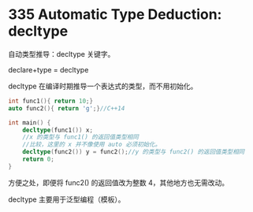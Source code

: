 # 335 Automatic Type Deduction: decltype

自动类型推导：decltype 关键字。

declare+type = decltype

decltype 在编译时期推导一个表达式的类型，而不用初始化。

~~~C++
int func1(){ return 10;}
auto func2(){ return 'g';}//C++14

int main() {
    decltype(func1()) x;
	//x 的类型与 func1() 的返回值类型相同
	//比较，这里的 x 并不像使用 auto 必须初始化。
    decltype(func2()) y = func2();//y 的类型与 func2() 的返回值类型相同
    return 0;
}
~~~

方便之处，即便将 func2() 的返回值改为整数 4，其他地方也无需改动。

decltype 主要用于泛型编程（模板）。